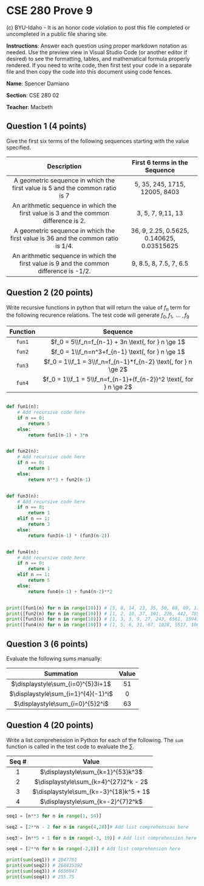 # CSE 280 Prove 9

(c) BYU-Idaho - It is an honor code violation to post this
file completed or uncompleted in a public file sharing site.

**Instructions**: Answer each question using proper markdown notation as needed.  Use the preview view in Visual Studio Code (or another editor if desired) to see the formatting, tables, and mathematical formula properly rendered.  If you need to write code, then first test your code in a separate file and then copy the code into this document using code fences. 

**Name**: Spencer Damiano

**Section**: CSE 280 02

**Teacher**: Macbeth

## Question 1 (4 points)

Give the first six terms of the following sequences starting with the value specified.

|Description|First 6 terms in the Sequence|
|:-:|:-:|
|A geometric sequence in which the first value is 5 and the common ratio is 7|5, 35, 245, 1715, 12005, 8403|
|An arithmetic sequence in which the first value is 3 and the common difference is 2.|3, 5, 7, 9,11, 13|
|A geometric sequence in which the first value is 36 and the common ratio is 1/4.|36, 9, 2.25, 0.5625, 0.140625, 0.03515625|
|An arithmetic sequence in which the first value is 9 and the common difference is -1/2.|9, 8.5, 8, 7.5, 7, 6.5|

## Question 2 (20 points)

Write recursive functions in python that will return the value of $f_n$ term for the following recurence relations.  The test code will generate $f_0, f_1, \text{ ... } , f_9$

|Function|Sequence|
|:-:|:-:|
|`fun1`|$f_0 = 5\\f_n=f_{n-1} + 3n \text{, for } n \ge 1$|
|`fun2`|$f_0 = 1\\f_n=n^3+f_{n-1} \text{, for } n \ge 1$|
|`fun3`|$f_0 = 1\\f_1 = 3\\f_n=f_{n-1}*f_{n-2} \text{, for } n \ge 2$|
|`fun4`|$f_0 = 1\\f_1 = 5\\f_n=f_{n-1}+(f_{n-2})^2 \text{, for } n \ge 2$|

```python

def fun1(n):
    # Add recursive code here
    if n == 0:
        return 5
    else:
        return fun1(n-1) + 3*n


def fun2(n):
    # Add recursive code here
    if n == 0:
        return 1
    else:
        return n**3 + fun2(n-1)


def fun3(n):
    # Add recursive code here
    if n == 0:
        return 1
    elif n == 1:
        return 3
    else:
        return fun3(n-1) * (fun3(n-2))


def fun4(n):
    # Add recursive code here
    if n == 0:
        return 1
    elif n == 1:
        return 5
    else:
        return fun4(n-1) + fun4(n-2)**2


print([fun1(n) for n in range(10)]) # [5, 8, 14, 23, 35, 50, 68, 89, 113, 140]
print([fun2(n) for n in range(10)]) # [1, 2, 10, 37, 101, 226, 442, 785, 1297, 2026]
print([fun3(n) for n in range(10)]) # [1, 3, 3, 9, 27, 243, 6561, 1594323, 10460353203, 16677181699666569]
print([fun4(n) for n in range(10)]) # [1, 5, 6, 31, 67, 1028, 5517, 1062301, 31499590, 1128514914191]
```

## Question 3 (6 points)

Evaluate the following sums manually:

|Summation|Value|
|:-:|:-:|
|$\displaystyle\sum_{i=0}^{5}3i+1$|51|
|$\displaystyle\sum_{i=1}^{4}(-1)^i$|0|
|$\displaystyle\sum_{i=0}^{5}2^i$|63|

## Question 4 (20 points)

Write a list comprehension in Python for each of the following.  The `sum` function is called in the test code to evaluate the $\sum$.

|Seq #|Value|
|:-:|:-:|
|1|$\displaystyle\sum_{k=1}^{53}k^3$|
|2|$\displaystyle\sum_{k=4}^{27}2^k - 2$|
|3|$\displaystyle\sum_{k=-3}^{18}k^5 + 1$|
|4|$\displaystyle\sum_{k=-2}^{7}2^k$|

```python
seq1 = [n**3 for n in range(1, 54)]

seq2 = [2**n - 2 for n in range(4,28)]# Add list comprehension here

seq3 = [n**5 + 1 for n in range(-3, 19)] # Add list comprehension here

seq4 = [2**n for n in range(-2,8)] # Add list comprehension here

print(sum(seq1)) # 2047761
print(sum(seq2)) # 268435392
print(sum(seq3)) # 6656947
print(sum(seq4)) # 255.75
```